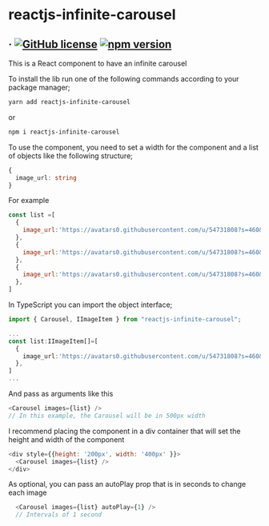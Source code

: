 # reactjs-infinite-carousel
## &middot; [![GitHub license](https://img.shields.io/badge/license-MIT-blue.svg)](https://github.com/Matan18/reactjs-infinite-carousel/blob/master/LICENSE) [![npm version](https://img.shields.io/npm/v/reactjs-infinite-carousel.svg?style=flat)](https://www.npmjs.com/package/reactjs-infinite-carousel)

This is a React component to have an infinite carousel

To install the lib run one of the following commands according to your package manager;

```bash
yarn add reactjs-infinite-carousel
```
or
```bash
npm i reactjs-infinite-carousel
```

To use the component, you need to set a width for the component and a list of objects like the following structure;

```ts
{
  image_url: string
}
```
For example
```js
const list =[
  {
    image_url:'https://avatars0.githubusercontent.com/u/54731808?s=460&u=f1dd2199406981cedca881fca032889be8408878&v=4'
  },
  {
    image_url:'https://avatars0.githubusercontent.com/u/54731808?s=460&u=f1dd2199406981cedca881fca032889be8408878&v=4'
  },
  {
    image_url:'https://avatars0.githubusercontent.com/u/54731808?s=460&u=f1dd2199406981cedca881fca032889be8408878&v=4'
  },
]
```
In TypeScript you can import the object interface;

```ts
import { Carousel, IImageItem } from "reactjs-infinite-carousel";

...
const list:IImageItem[]=[
  {
    image_url:'https://avatars0.githubusercontent.com/u/54731808?s=460&u=f1dd2199406981cedca881fca032889be8408878&v=4'
  },
]
...
```

And pass as arguments like this

```js
<Carousel images={list} />
// In this example, the Carousel will be in 500px width
```

I recommend placing the component in a div container that will set the height and width of the component

```js
<div style={{height: '200px', width: '400px' }}>
  <Carousel images={list} />
</div>
```

As optional, you can pass an autoPlay prop that is in seconds to change each image

```js
  <Carousel images={list} autoPlay={1} />
  // Intervals of 1 second
```
